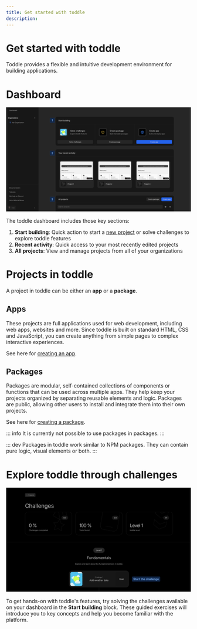 ```yaml
---
title: Get started with toddle
description:
---
```


# Get started with toddle
Toddle provides a flexible and intuitive development environment for building applications.

# Dashboard
![Dashboard|16/9](dashboard.webp)

The toddle dashboard includes those key sections:

1. **Start building**: Quick action to start a [new project](/get-started/create-a-project) or solve challenges to explore toddle features
2. **Recent activity**: Quick access to your most recently edited projects
3. **All projects**: View and manage projects from all of your organizations

# Projects in toddle
A project in toddle can be either an **app** or a **package**.

## Apps
These projects are full applications used for web development, including web apps, websites and more. Since toddle is built on standard HTML, CSS and JavaScript, you can create anything from simple pages to complex interactive experiences.

See here for [creating an app](/get-started/create-a-project#create-an-app).

## Packages
Packages are modular, self-contained collections of components or functions that can be used across multiple apps. They help keep your projects organized by separating reusable elements and logic. Packages are public, allowing other users to install and integrate them into their own projects.

See here for [creating a package](/get-started/create-a-project#create-a-package).

::: info
It is currently not possible to use packages in packages.
:::

::: dev
Packages in toddle work similar to NPM packages. They can contain pure logic, visual elements or both.
:::

# Explore toddle through challenges
![Challenges|16/9](challenges.webp)

To get hands-on with toddle's features, try solving the challenges available on your dashboard in the **Start building** block. These guided exercises will introduce you to key concepts and help you become familiar with the platform.
